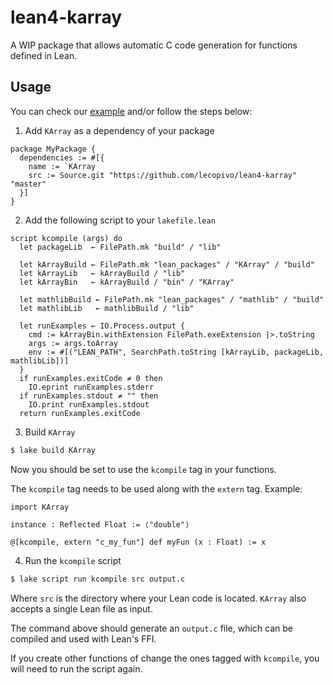 # lean4-karray

A WIP package that allows automatic C code generation for functions defined in
Lean.

## Usage

You can check our [example](examples/KArrayExample) and/or follow the steps below:

1. Add `KArray` as a dependency of your package

```lean
package MyPackage {
  dependencies := #[{
    name := `KArray
    src := Source.git "https://github.com/lecopivo/lean4-karray" "master"
  }]
}
```

2. Add the following script to your `lakefile.lean`

```lean
script kcompile (args) do
  let packageLib  ← FilePath.mk "build" / "lib"

  let kArrayBuild ← FilePath.mk "lean_packages" / "KArray" / "build"
  let kArrayLib   ← kArrayBuild / "lib"
  let kArrayBin   ← kArrayBuild / "bin" / "KArray"

  let mathlibBuild ← FilePath.mk "lean_packages" / "mathlib" / "build"
  let mathlibLib   ← mathlibBuild / "lib"

  let runExamples ← IO.Process.output {
    cmd := kArrayBin.withExtension FilePath.exeExtension |>.toString
    args := args.toArray
    env := #[("LEAN_PATH", SearchPath.toString [kArrayLib, packageLib, mathlibLib])]
  }
  if runExamples.exitCode ≠ 0 then
    IO.eprint runExamples.stderr
  if runExamples.stdout ≠ "" then
    IO.print runExamples.stdout
  return runExamples.exitCode
```

3. Build `KArray`

```bash
$ lake build KArray
```

Now you should be set to use the `kcompile` tag in your functions.

The `kcompile` tag needs to be used along with the `extern` tag. Example:

```lean
import KArray

instance : Reflected Float := ⟨"double"⟩

@[kcompile, extern "c_my_fun"] def myFun (x : Float) := x
```

4. Run the `kcompile` script

```bash
$ lake script run kcompile src output.c
```

Where `src` is the directory where your Lean code is located. `KArray` also
accepts a single Lean file as input.

The command above should generate an `output.c` file, which can be compiled
and used with Lean's FFI.

If you create other functions of change the ones tagged with `kcompile`, you
will need to run the script again.
